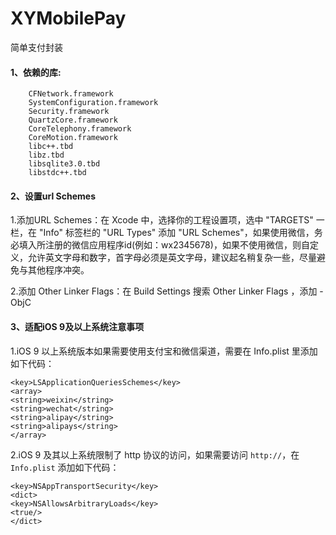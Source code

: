 # XYMobilePay
简单支付封装

#### 1、依赖的库:
```
    CFNetwork.framework
    SystemConfiguration.framework
    Security.framework
    QuartzCore.framework
    CoreTelephony.framework
    CoreMotion.framework
    libc++.tbd
    libz.tbd
    libsqlite3.0.tbd
    libstdc++.tbd

```
#### 2、设置url Schemes
1.添加URL Schemes：在 Xcode 中，选择你的工程设置项，选中 "TARGETS" 一栏，在 "Info" 标签栏的 "URL Types" 添加 "URL Schemes"，如果使用微信，务必填入所注册的微信应用程序id(例如：wx2345678)，如果不使用微信，则自定义，允许英文字母和数字，首字母必须是英文字母，建议起名稍复杂一些，尽量避免与其他程序冲突。

2.添加 Other Linker Flags：在 Build Settings 搜索 Other Linker Flags ，添加 -ObjC



#### 3、适配iOS 9及以上系统注意事项
1.iOS 9 以上系统版本如果需要使用支付宝和微信渠道，需要在 Info.plist 里添加如下代码：
```
<key>LSApplicationQueriesSchemes</key>
<array>
<string>weixin</string>
<string>wechat</string>
<string>alipay</string>
<string>alipays</string>
</array>
```

2.iOS 9 及其以上系统限制了 http 协议的访问，如果需要访问 `http://`，在 `Info.plist` 添加如下代码：
```
<key>NSAppTransportSecurity</key>
<dict>
<key>NSAllowsArbitraryLoads</key>
<true/>
</dict>
```
